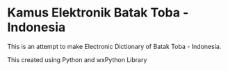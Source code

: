 # Kamus Elektronik Batak Toba - Indonesia

This is an attempt to make Electronic Dictionary of Batak Toba - Indonesia.

This created using Python and wxPython Library

